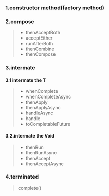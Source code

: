 ### 1.constructor method(factory method)

### 2.compose
>  * thenAcceptBoth
>  * acceptEither
>  * runAfterBoth
>  * thenCombine
>  * thenCompose

### 3.intermate

#### 3.1 intermate the T
>  * whenComplete
>  * whenCompleteAsync
>  * thenApply
>  * thenApplyAsync
>  * handleAsync
>  * handle
>  * toCompletableFuture

#### 3.2.intermate the Void
>  * thenRun
>  * thenRunAsync
>  * thenAccept 
>  * thenAcceptAsync

### 4.terminated
>complete()
